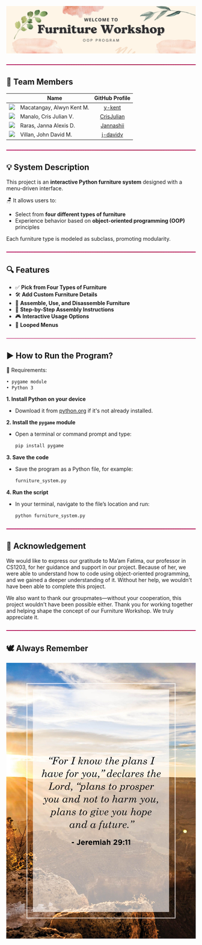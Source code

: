 ![alt text](https://github.com/y-kent/CS121LabAct3CS1203Group5/blob/master/Banner..png "banner.")

![alt text](https://github.com/y-kent/CS121LabAct3CS1203Group5/blob/master/BorderLine.gif "border")

## 👥 Team Members
|                                                            | Name                      | GitHub Profile   |
|------------------------------------------------------------|---------------------------|:----------------:|
| <img src="https://github.com/y-kent.png" width="60" />     | Macatangay, Alwyn Kent M. | [y-kent](https://github.com/y-kent)                           |
| <img src="https://github.com/CrisJulian.png" width="60" /> | Manalo, Cris Julian V.    | [CrisJulian](https://github.com/CrisJulian) |
| <img src="https://github.com/Jannashii.png" width="60" />  | Raras, Janna Alexis D.    | [Jannashii](https://github.com/Jannashii)  |
| <img src="https://github.com/j-davidv.png" width="60" />  | Villan, John David M.      | [j-davidv](https://github.com/j-davidv)                         |

![alt text](https://github.com/y-kent/CS121LabAct3CS1203Group5/blob/master/BorderLine.gif "border")

## 💡 System Description

This project is an **interactive Python furniture system** designed with a menu-driven interface.

🪑 It allows users to:

- Select from **four different types of furniture**
- Experience behavior based on **object-oriented programming (OOP)** principles

Each furniture type is modeled as subclass, promoting modularity.

![alt text](https://github.com/y-kent/CS121LabAct3CS1203Group5/blob/master/BorderLine.gif "border")

## 🔍 Features
* ✅ **Pick from Four Types of Furniture**
* 🛠️ **Add Custom Furniture Details**
* 🧩 **Assemble, Use, and Disassemble Furniture**
* 📝 **Step-by-Step Assembly Instructions**
* 🎮 **Interactive Usage Options**
* 🔁 **Looped Menus**

![alt text](https://github.com/y-kent/CS121LabAct3CS1203Group5/blob/master/BorderLine.gif "border")

## ▶️ How to Run the Program?
🧰 Requirements:
```
• pygame module
• Python 3
```

**1. Install Python on your device**  
- Download it from [python.org](https://www.python.org) if it's not already installed.

**2. Install the `pygame` module**  
- Open a terminal or command prompt and type:  
  ```bash
  pip install pygame
  ```

**3. Save the code**  
- Save the program as a Python file, for example:  
  ```bash
  furniture_system.py
  ```

**4. Run the script**  
- In your terminal, navigate to the file’s location and run:  
  ```bash
  python furniture_system.py
  ```

![alt text](https://github.com/y-kent/CS121LabAct3CS1203Group5/blob/master/BorderLine.gif "border")

## 🙏 Acknowledgement
We would like to express our gratitude to Ma’am Fatima, our professor in CS1203, for her guidance and support in our project. Because of her, we were able to understand how to code using object-oriented programming, and we gained a deeper understanding of it. Without her help, we wouldn't have been able to complete this project.

We also want to thank our groupmates—without your cooperation, this project wouldn't have been possible either. Thank you for working together and helping shape the concept of our Furniture Workshop. We truly appreciate it.

![alt text](https://github.com/y-kent/CS121LabAct3CS1203Group5/blob/master/BorderLine.gif "border")

## 🕊️ Always Remember
![alt text](bible-verses-about-hope-1-1585157294-1.jpg) 
